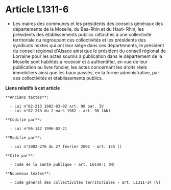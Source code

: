 # Article L1311-6

- Les maires des communes et les présidents des conseils généraux des départements de la Moselle, du Bas-Rhin et du Haut-
Rhin, les présidents des établissements publics rattachés à une collectivité territoriale ou regroupant ces collectivités et
les présidents des syndicats mixtes qui ont leur siège dans ces départements, le président du conseil régional d'Alsace ainsi
que le président du conseil régional de Lorraine pour les actes soumis à publication dans le département de la Moselle sont
habilités à recevoir et à authentifier, en vue de leur publication au livre foncier, les actes concernant les droits réels
immobiliers ainsi que les baux passés, en la forme administrative, par ces collectivités et établissements publics.

**Liens relatifs à cet article**

	**Anciens textes**:

	  - Loi n°82-213 1982-03-02 art. 98 par. IV
	  - Loi n°82-213 du 2 mars 1982 - art. 98 (Ab)

	**Codifié par**:

	  - Loi n°96-142 1996-02-21

	**Modifié par**:

	  - Loi n°2002-276 du 27 février 2002 - art. 135 ()

	**Cité par**:

	  - Code de la santé publique - art. L6148-1 (M)

	**Nouveaux textes**:

	  - Code général des collectivités territoriales - art. L1311-14 (V)
